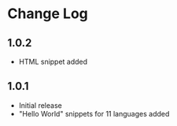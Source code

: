 # Change Log

## 1.0.2

- HTML snippet added

## 1.0.1

- Initial release
- "Hello World" snippets for 11 languages added
